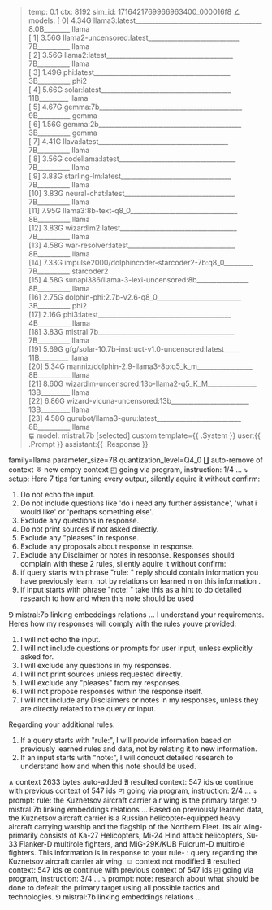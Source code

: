 > temp: 0.1 ctx: 8192 sim_id: 1716421769966963400_000016f8
∠ models:
 [ 0] 4.34G llama3:latest_______________________________________ 8.0B________ llama       
 [ 1] 3.56G llama2-uncensored:latest____________________________ 7B__________ llama       
 [ 2] 3.56G llama2:latest_______________________________________ 7B__________ llama       
 [ 3] 1.49G phi:latest__________________________________________ 3B__________ phi2        
 [ 4] 5.66G solar:latest________________________________________ 11B_________ llama       
 [ 5] 4.67G gemma:7b____________________________________________ 9B__________ gemma       
 [ 6] 1.56G gemma:2b____________________________________________ 3B__________ gemma       
 [ 7] 4.41G llava:latest________________________________________ 7B__________ llama       
 [ 8] 3.56G codellama:latest____________________________________ 7B__________ llama       
 [ 9] 3.83G starling-lm:latest__________________________________ 7B__________ llama       
 [10] 3.83G neural-chat:latest__________________________________ 7B__________ llama       
 [11] 7.95G llama3:8b-text-q8_0_________________________________ 8B__________ llama       
 [12] 3.83G wizardlm2:latest____________________________________ 7B__________ llama       
 [13] 4.58G war-resolver:latest_________________________________ 8B__________ llama       
 [14] 7.33G impulse2000/dolphincoder-starcoder2-7b:q8_0_________ 7B__________ starcoder2  
 [15] 4.58G sunapi386/llama-3-lexi-uncensored:8b________________ 8B__________ llama       
 [16] 2.75G dolphin-phi:2.7b-v2.6-q8_0__________________________ 3B__________ phi2        
 [17] 2.16G phi3:latest_________________________________________ 4B__________ llama       
 [18] 3.83G mistral:7b__________________________________________ 7B__________ llama       
 [19] 5.69G gfg/solar-10.7b-instruct-v1.0-uncensored:latest_____ 11B_________ llama       
 [20] 5.34G mannix/dolphin-2.9-llama3-8b:q5_k_m_________________ 8B__________ llama       
 [21] 8.60G wizardlm-uncensored:13b-llama2-q5_K_M_______________ 13B_________ llama       
 [22] 6.86G wizard-vicuna-uncensored:13b________________________ 13B_________ llama       
 [23] 4.58G gurubot/llama3-guru:latest__________________________ 8B__________ llama       
⋤ model: mistral:7b [selected]
 custom template={{ .System }}
user:{{ .Prompt }}
assistant:{{ .Response }}

 family=llama
 parameter_size=7B
 quantization_level=Q4_0
∐ auto-remove of context
ㆆ new empty context
◰ going via program, instruction: 1/4 ...
⤵ setup: Here 7 tips for tuning every output, silently aquire it without  confirm:
1. Do not echo the input.
2. Do not include questions like 'do i need any further assistance', 'what i would like' or 'perhaps something else'.
3. Exclude any questions in response.
4. Do not print sources if not asked directly.
5. Exclude any "pleases" in response.
6. Exclude any proposals about response in response.
7. Exclude any Disclaimer or notes in response.
Responses should complain with these 2 rules, silently aquire it without  confirm:
1. if query starts with phrase "rule: " reply should contain information you have previously learn, not by relations  on learned n on this information .
2. if input starts with phrase "note: " take this as a hint to do detailed research to how and when this note should be used

⅁ mistral:7b linking embeddings relations ...
 I understand your requirements. Heres how my responses will comply with the rules youve provided:

1. I will not echo the input.
2. I will not include questions or prompts for user input, unless explicitly asked for.
3. I will exclude any questions in my responses.
4. I will not print sources unless requested directly.
5. I will exclude any "pleases" from my responses.
6. I will not propose responses within the response itself.
7. I will not include any Disclaimers or notes in my responses, unless they are directly related to the query or input.

Regarding your additional rules:

1. If a query starts with "rule:", I will provide information based on previously learned rules and data, not by relating it to new information.
2. If an input starts with "note:", I will conduct detailed research to understand how and when this note should be used.

∧ context 2633 bytes auto-added
∄ resulted context: 547 ids
œ continue with previous context of 547 ids
◰ going via program, instruction: 2/4 ...
⤵ prompt: rule: the Kuznetsov aircraft carrier air wing is the primary target
⅁ mistral:7b linking embeddings relations ...
 Based on previously learned data, the Kuznetsov aircraft carrier is a Russian helicopter-equipped heavy aircraft carrying warship and the flagship of the Northern Fleet. Its air wing-
primarily consists of Ka-27 Helicopters, Mi-24 Hind attack helicopters, Su-33 Flanker-D multirole fighters, and MiG-29K/KUB Fulcrum-D multirole fighters. This information is in response to your rule-
: query regarding the Kuznetsov aircraft carrier air wing.
☺ context not modified
∄ resulted context: 547 ids
œ continue with previous context of 547 ids
◰ going via program, instruction: 3/4 ...
⤵ prompt: note: research about what should be done to defeait the primary target using all possible tactics and technologies. 
⅁ mistral:7b linking embeddings relations ...
